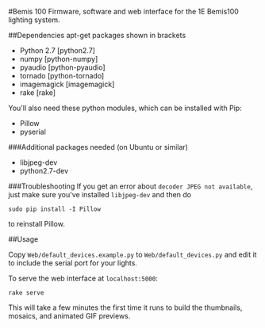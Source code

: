 #Bemis 100
Firmware, software and web interface for the 1E Bemis100 lighting system.

##Dependencies
apt-get packages shown in brackets

- Python 2.7 [python2.7]
- numpy [python-numpy]
- pyaudio [python-pyaudio]
- tornado [python-tornado]
- imagemagick [imagemagick]
- rake [rake]

You'll also need these python modules, which can be installed with Pip:

- Pillow
- pyserial


###Additional packages needed (on Ubuntu or similar)
- libjpeg-dev
- python2.7-dev

###Troubleshooting
If you get an error about `decoder JPEG not available`, just make sure you've installed `libjpeg-dev` and then do

	sudo pip install -I Pillow

to reinstall Pillow.

##Usage

Copy `Web/default_devices.example.py` to `Web/default_devices.py` and edit it to include the serial port for your lights.

To serve the web interface at `localhost:5000`:

	rake serve

This will take a few minutes the first time it runs to build the thumbnails, mosaics, and animated GIF previews.

